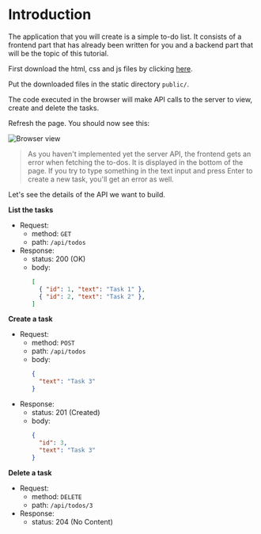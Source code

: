 # Introduction

The application that you will create is a simple to-do list. It consists of a frontend part that has already been written for you and a backend part that will be the topic of this tutorial.

First download the html, css and js files by clicking [here](https://foalts.org/simple-todo-list.zip).

Put the downloaded files in the static directory `public/`.

The code executed in the browser will make API calls to the server to view, create and delete the tasks.

Refresh the page. You should now see this:

![Browser view](./app.png)

> As you haven't implemented yet the server API, the frontend gets an error when fetching the to-dos. It is displayed in the bottom of the page. If you try to type something in the text input and press Enter to create a new task, you'll get an error as well.

Let's see the details of the API we want to build.

**List the tasks**
- Request:
  - method: `GET`
  - path: `/api/todos`
- Response:
  - status: 200 (OK)
  - body: 
    ```json
    [
      { "id": 1, "text": "Task 1" },
      { "id": 2, "text": "Task 2" },
    ]
    ```

**Create a task**
- Request:
  - method: `POST`
  - path: `/api/todos`
  - body:
    ```json
    {
      "text": "Task 3"
    }
    ```
- Response:
  - status: 201 (Created)
  - body: 
    ```json
    {
      "id": 3,
      "text": "Task 3"
    }
    ```

**Delete a task**
- Request:
  - method: `DELETE`
  - path: `/api/todos/3`
- Response:
  - status: 204 (No Content)